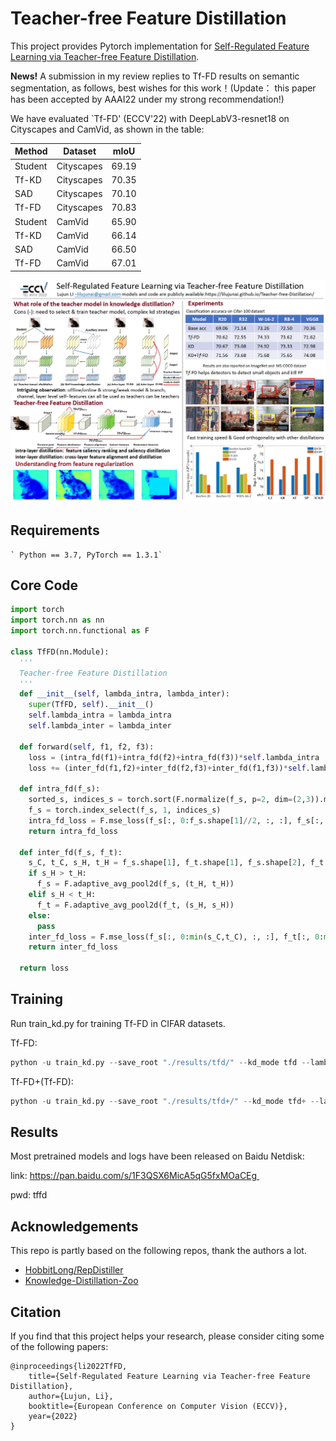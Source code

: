 # Teacher-free Feature Distillation

This project provides Pytorch implementation for [Self-Regulated Feature Learning via Teacher-free Feature Distillation](https://lilujunai.github.io/Teacher-free-Distillation/).

**News!** A submission in my review replies to Tf-FD results on semantic segmentation, as follows, best wishes for this work！(Update： this paper has been accepted by AAAI22 under my strong recommendation!)

We have evaluated `Tf-FD' (ECCV'22) with DeepLabV3-resnet18 on Cityscapes and CamVid, as shown in the table:

| Method | Dataset | mIoU |
| --- | --- | --- |
| Student | Cityscapes| 69.19 |
| Tf-KD | Cityscapes| 70.35 |
| SAD | Cityscapes| 70.10 |
| Tf-FD | Cityscapes| 70.83 |
| Student | CamVid | 65.90 |
| Tf-KD | CamVid | 66.14 |
| SAD | CamVid | 66.50 |
| Tf-FD | CamVid | 67.01 |


![03287-Poster](03287-Poster.jpg)

## Requirements
```
` Python == 3.7, PyTorch == 1.3.1`
```

## Core Code
```python
import torch
import torch.nn as nn
import torch.nn.functional as F

class TfFD(nn.Module):
  '''
  Teacher-free Feature Distillation
  '''
  def __init__(self, lambda_intra, lambda_inter):
    super(TfFD, self).__init__()
    self.lambda_intra = lambda_intra
    self.lambda_inter = lambda_inter
    
  def forward(self, f1, f2, f3):
    loss = (intra_fd(f1)+intra_fd(f2)+intra_fd(f3))*self.lambda_intra
    loss += (inter_fd(f1,f2)+inter_fd(f2,f3)+inter_fd(f1,f3))*self.lambda_intra
    
  def intra_fd(f_s):
    sorted_s, indices_s = torch.sort(F.normalize(f_s, p=2, dim=(2,3)).mean([0, 2, 3]), dim=0, descending=True)
    f_s = torch.index_select(f_s, 1, indices_s)
    intra_fd_loss = F.mse_loss(f_s[:, 0:f_s.shape[1]//2, :, :], f_s[:, f_s.shape[1]//2: f_s.shape[1], :, :])
    return intra_fd_loss
    
  def inter_fd(f_s, f_t):
    s_C, t_C, s_H, t_H = f_s.shape[1], f_t.shape[1], f_s.shape[2], f_t.shape[2]
    if s_H > t_H:
      f_s = F.adaptive_avg_pool2d(f_s, (t_H, t_H))
    elif s_H < t_H:
      f_t = F.adaptive_avg_pool2d(f_t, (s_H, s_H))
    else:
      pass
    inter_fd_loss = F.mse_loss(f_s[:, 0:min(s_C,t_C), :, :], f_t[:, 0:min(s_C,t_C), :, :].detach())
    return inter_fd_loss 

  return loss
```


## Training
Run train_kd.py for training Tf-FD in CIFAR datasets. 

Tf-FD:

```python
python -u train_kd.py --save_root "./results/tfd/" --kd_mode tfd --lambda_inter 0.0005 --lambda_intra 0.0008 --note tfd-r20-inter-0.0005-intra-0.0008
```

Tf-FD+(Tf-FD):

```python
python -u train_kd.py --save_root "./results/tfd+/" --kd_mode tfd+ --lambda_inter 0.0005 --lambda_intra 0.0008 --note tfd+-r20-inter-0.0005-intra-0.0008
```

## Results
Most pretrained models and logs have been released on Baidu Netdisk:

link: https://pan.baidu.com/s/1F3QSX6MicA5qG5fxMOaCEg 

pwd: tffd

## Acknowledgements
This repo is partly based on the following repos, thank the authors a lot.
- [HobbitLong/RepDistiller](https://github.com/HobbitLong/RepDistiller)
- [Knowledge-Distillation-Zoo](https://github.com/AberHu/Knowledge-Distillation-Zoo)

## Citation
If you find that this project helps your research, please consider citing some of the following papers:

```
@inproceedings{li2022TfFD,
    title={Self-Regulated Feature Learning via Teacher-free Feature Distillation},
    author={Lujun, Li},
    booktitle={European Conference on Computer Vision (ECCV)},
    year={2022}
}
```

